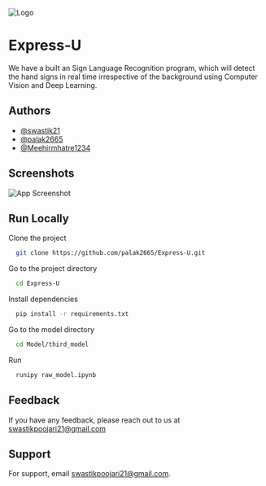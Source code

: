 
![Logo](https://user-images.githubusercontent.com/42748932/150782670-1b4cd69d-1abd-4868-8f7c-ae00294aff5d.png)


# Express-U

We have a built an Sign Language Recognition program, which will detect the hand signs in real time irrespective of the background using Computer Vision and Deep Learning.



## Authors

- [@swastik21](https://www.github.com/swastik21)
- [@palak2665](https://www.github.com/palak2665)
- [@Meehirmhatre1234](https://www.github.com/Meehirmhatre1234)


## Screenshots

![App Screenshot](https://user-images.githubusercontent.com/42748932/150782774-644ec891-5188-4f3c-857e-0f3b16912d37.png)


## Run Locally

Clone the project

```bash
  git clone https://github.com/palak2665/Express-U.git
```

Go to the project directory

```bash
  cd Express-U
```

Install dependencies

```bash
  pip install -r requirements.txt
```

Go to the model directory

```bash
  cd Model/third_model
```

Run

```bash
  runipy raw_model.ipynb
```


## Feedback

If you have any feedback, please reach out to us at swastikpoojari21@gmail.com


## Support

For support, email swastikpoojari21@gmail.com.

